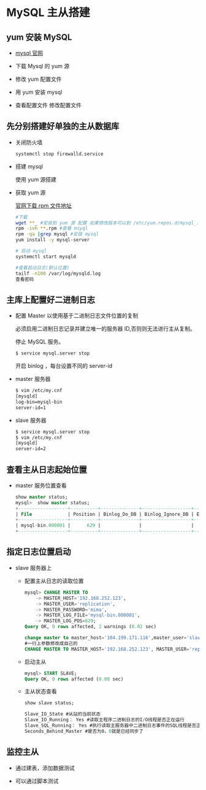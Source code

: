 # MySQL 主从搭建

## yum 安装 MySQL

- [mysql 官网](https://www.mysql.com/)

- 下载 Mysql 的 yum 源

- 修改 yum 配置文件

- 用 yum 安装 mysql

- 查看配置文件 修改配置文件

## 先分别搭建好单独的主从数据库

- 关闭防火墙

  ```txt
  systemctl stop firewalld.service
  ```

- 搭建 mysql

  使用 yum 源搭建

- 获取 yum 源

  [官网下载 rpm 文件地址](https://dev.mysql.com/downloads/repo/yum/)

  ```sh
  #下载
  wget **_ #安装到 yum 源 配置 如果修改版本可以到 /etc/yum.repos.d/mysql_.repo 可以修改 yum 源的 mysql 的版本
  rpm -ivh **.rpm #查看 msyql
  rpm -qa |grep mysql #安装 mysql
  yum install -y mysql-server

  # 启动 mysql
  systemctl start mysqld

  #查看启动日志(默认位置)
  tailf -n100 /var/log/mysqld.log
  查看密码
  ```

## 主库上配置好二进制日志

- 配置 Master 以使用基于二进制日志文件位置的复制

  必须启用二进制日志记录并建立唯一的服务器 ID,否则则无法进行主从复制。

  停止 MySQL 服务。

  ```sh
  $ service mysql.server stop
  ```

  开启 binlog ，每台设置不同的 server-id

- master 服务器

  ```sh
  $ vim /etc/my.cnf
  [mysqld]
  log-bin=mysql-bin
  server-id=1
  ```

- slave 服务器

  ```sh
  $ service mysql.server stop
  $ vim /etc/my.cnf
  [mysqld]
  server-id=2
  ```

## 查看主从日志起始位置

- master 服务位置查看

  ```sql
  show master status;
  mysql>  show master status;
  +------------------+----------+--------------+------------------+-------------------+
  | File             | Position | Binlog_Do_DB | Binlog_Ignore_DB | Executed_Gtid_Set |
  +------------------+----------+--------------+------------------+-------------------+
  | mysql-bin.000001 |      629 |              |                  |                   |
  +------------------+----------+--------------+------------------+-------------------+
  ```

## 指定日志位置启动

- slave 服务器上

  - 配置主从日志的读取位置

    ```sql
    mysql> CHANGE MASTER TO
        -> MASTER_HOST='192.168.252.123',
        -> MASTER_USER='replication',
        -> MASTER_PASSWORD='mima',
        -> MASTER_LOG_FILE='mysql-bin.000001',
        -> MASTER_LOG_POS=629;
    Query OK, 0 rows affected, 2 warnings (0.02 sec)

    change master to master_host='104.199.171.116',master_user='slave',master_password='slave',master_log_file='mysql-bin.000001',master_log_pos=107;
    #一行上参数修改成自己的
    CHANGE MASTER TO MASTER_HOST='192.168.252.123', MASTER_USER='replication', MASTER_PASSWORD='mima', MASTER_LOG_FILE='mysql-bin.000001', MASTER_LOG_POS=629;
    ```

  - 启动主从
    ```sql
    mysql> START SLAVE;
    Query OK, 0 rows affected (0.00 sec)
    ```
  - 主从状态查看

    ```sql
    show slave status;

    Slave_IO_State #从站的当前状态
    Slave_IO_Running： Yes #读取主程序二进制日志的I/O线程是否正在运行
    Slave_SQL_Running： Yes #执行读取主服务器中二进制日志事件的SQL线程是否正在运行。与I/O线程一样
    Seconds_Behind_Master #是否为0，0就是已经同步了
    ```

## 监控主从

- 通过建表，添加数据测试

- 可以通过脚本测试
